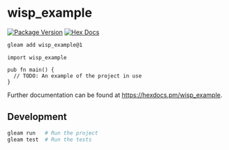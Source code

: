 # wisp_example

[![Package Version](https://img.shields.io/hexpm/v/wisp_example)](https://hex.pm/packages/wisp_example)
[![Hex Docs](https://img.shields.io/badge/hex-docs-ffaff3)](https://hexdocs.pm/wisp_example/)

```sh
gleam add wisp_example@1
```
```gleam
import wisp_example

pub fn main() {
  // TODO: An example of the project in use
}
```

Further documentation can be found at <https://hexdocs.pm/wisp_example>.

## Development

```sh
gleam run   # Run the project
gleam test  # Run the tests
```
